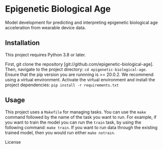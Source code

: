 # Epigenetic Biological Age

Model development for predicting and interpreting epigenetic biological age acceleration from wearable device data.

## Installation

This project requires Python 3.8 or later.

First, git clone the repository [git://github.com/epigenetic-biological-age]. Then, navigate to the project directory: `cd epigenetic-biological-age`.
Ensure that the pip version you are runnning is >= 20.0.2. 
We recommend using a virtual environment. Activate the virtual environment and install the project dependencies: `pip install -r requirements.txt`

## Usage

This project uses a `Makefile` for managing tasks. You can use the `make` command followed by the name of the task you want to run.
For example, if you want to train the model you can run the `train` task, by using the following command: `make train`. If you want
to run data through the existing trained model, then you would run either `make notrain`.

License